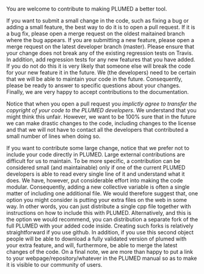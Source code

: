 
You are welcome to contribute to making PLUMED a better tool.

If you want to submit a small change in the code, such as fixing a bug
or adding a small feature, the best way to do it is to open a pull request.
If it is a bug fix, please open a merge request on the oldest maitained branch
where the bug appears. If you are submitting a new feature, please open a merge request on the
latest developer branch (master). Please ensure that your change does not break any of the
existing regression tests on Travis. In addition, add regression tests for any new features that you have added.  If you do not do 
this it is very likely that someone else will break the code for your new feature it in the future.
We (the developers) need to be certain that we will be able to maintain
your code in the future.  Consequently, please  be ready to answer to specific questions about your changes.
Finally, we are very happy to accept contributions to the documentation.

Notice that when you open a pull request you
*implictly agree to transfer the copyright of your code to the PLUMED developers*.
We understand that you might think this unfair.  However, we want to be 100% sure that in the
future we can make drastic changes to the code, including changes to the  license and that we will not have to 
contact all the developers that contributed a small number of lines when doing so.

If you want to contribute some large change, notice that
we prefer not to include your code directly in PLUMED. Large external contributions are difficult for us to maintain.
To be more specific, a contribution can be considered small (and maintainable) only if one
of the current PLUMED developers is able to read every single line of it and understand what it does.
We have, however, put considerable effort into making the code modular.  Consequently, adding a new collective variable is often a single matter of including one additional
file. We would therefore suggest that, one option you might consider is putting your extra files on the web in some way.
In other words, you can just distribute a single cpp file together with instructions on how to include this with PLUMED.
Alternatively, and this is the option we would recommend, you can distribution a separate fork of the full PLUMED with your added code inside.  Creating such forks is relatively straightforward if you use github.
In addition, if you use this second object people will be able to download a fully validated version of plumed with your extra feature,
and will, furthermore, be able to merge the latest changes of the code.  On a final note, we are more than happy to put a link to your webpage/repository/whatever in the PLUMED manual so as to make it is visible to our community of users.
